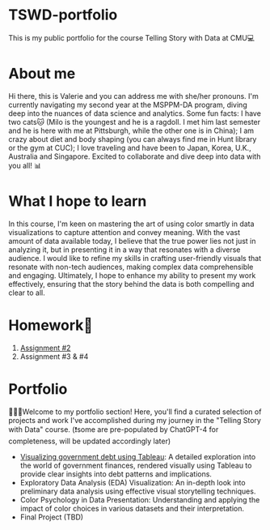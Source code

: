 # TSWD-portfolio
This is my public portfolio for the course Telling Story with Data at CMU💻

# About me 
Hi there, this is Valerie and you can address me with she/her pronouns. I'm currently navigating my second year at the MSPPM-DA program, diving deep into the nuances of data science and analytics. Some fun facts: I have two cats🐱 (Milo is the youngest and he is a ragdoll. I met him last semester and he is here with me at Pittsburgh, while the other one is in China); I am crazy about diet and body shaping (you can always find me in Hunt library or the gym at CUC); I love traveling and have been to Japan, Korea, U.K., Australia and Singapore. Excited to collaborate and dive deep into data with you all! 📊

# What I hope to learn
In this course, I'm keen on mastering the art of using color smartly in data visualizations to capture attention and convey meaning. With the vast amount of data available today, I believe that the true power lies not just in analyzing it, but in presenting it in a way that resonates with a diverse audience. I would like to refine my skills in crafting user-friendly visuals that resonate with non-tech audiences, making complex data comprehensible and engaging. Ultimately, I hope to enhance my ability to present my work effectively, ensuring that the story behind the data is both compelling and clear to all.

# Homework📝

1. [Assignment #2](ass2.md)
2. Assignment #3 & #4

# Portfolio
👩🏻‍💻Welcome to my portfolio section! Here, you'll find a curated selection of projects and work I've accomplished during my journey in the "Telling Story with Data" course.
(❗️some are pre-populated by ChatGPT-4 for completeness, will be updated accordingly later)

- [Visualizing government debt using Tableau](ass1.md): A detailed exploration into the world of government finances, rendered visually using Tableau to provide clear insights into debt patterns and implications.
- Exploratory Data Analysis (EDA) Visualization: An in-depth look into preliminary data analysis using effective visual storytelling techniques.
- Color Psychology in Data Presentation: Understanding and applying the impact of color choices in various datasets and their interpretation.
- Final Project (TBD)
